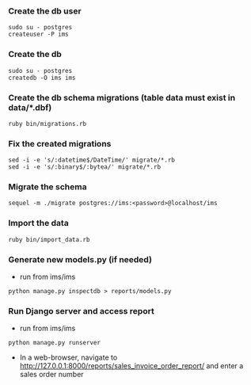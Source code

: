 
### Create the db user
```
sudo su - postgres
createuser -P ims
```

### Create the db
```
sudo su - postgres
createdb -O ims ims
```
### Create the db schema migrations (table data must exist in data/\*.dbf)
```
ruby bin/migrations.rb
```

### Fix the created migrations
```
sed -i -e 's/:datetime$/DateTime/' migrate/*.rb
sed -i -e 's/:binary$/:bytea/' migrate/*.rb
```

### Migrate the schema
```
sequel -m ./migrate postgres://ims:<password>@localhost/ims
```

### Import the data
```
ruby bin/import_data.rb
```

### Generate new models.py (if needed)
* run from ims/ims
```
python manage.py inspectdb > reports/models.py
```

### Run Django server and access report
* run from ims/ims
```
python manage.py runserver
```
* In a web-browser, navigate to http://127.0.0.1:8000/reports/sales_invoice_order_report/ and enter a sales order number



